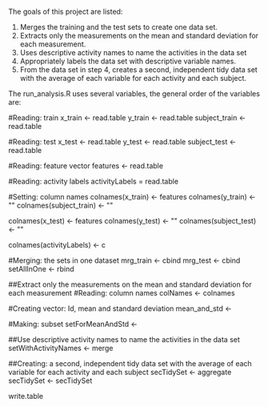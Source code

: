 The goals of this project are listed:

1. Merges the training and the test sets to create one data set.
2. Extracts only the measurements on the mean and standard deviation for each measurement.
3. Uses descriptive activity names to name the activities in the data set
4. Appropriately labels the data set with descriptive variable names.
5. From the data set in step 4, creates a second, independent tidy data set with the average of each variable for each activity and each subject.

The run_analysis.R uses several variables, the general order of the variables are:

#Reading: train
x_train <- read.table
y_train <- read.table
subject_train <- read.table

#Reading: test
x_test <- read.table
y_test <- read.table
subject_test <- read.table

#Reading: feature vector
features <- read.table

#Reading: activity labels
activityLabels = read.table

#Setting: column names
colnames(x_train) <- features
colnames(y_train) <- ""
colnames(subject_train) <- ""

colnames(x_test) <- features
colnames(y_test) <- ""
colnames(subject_test) <- ""

colnames(activityLabels) <- c

#Merging: the sets in one dataset
mrg_train <- cbind
mrg_test <- cbind
setAllInOne <- rbind

##Extract only the measurements on the mean and standard deviation for each measurement
#Reading: column names
colNames <- colnames

#Creating vector: Id, mean and standard deviation
mean_and_std <- 

#Making: subset
setForMeanAndStd <-

##Use descriptive activity names to name the activities in the data set
setWithActivityNames <- merge

##Creating: a second, independent tidy data set with the average of each variable for each activity and each subject
secTidySet <- aggregate
secTidySet <- secTidySet

write.table
